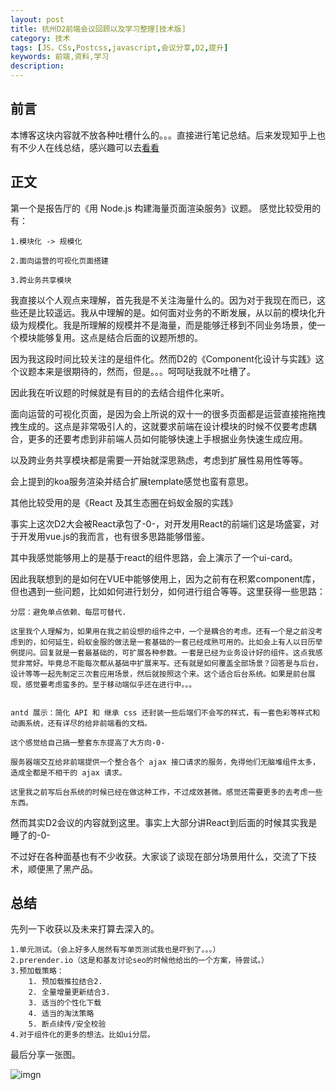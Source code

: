 ```yaml
---
layout: post
title: 杭州D2前端会议回顾以及学习整理[技术版]
category: 技术
tags: [JS，CSs,Postcss,javascript,会议分享,D2,提升]
keywords: 前端,资料,学习
description: 
---
```


## 前言
本博客这块内容就不放各种吐槽什么的。。。直接进行笔记总结。后来发现知乎上也有不少人在线总结，感兴趣可以去[看看](https://www.zhihu.com/question/38637676)

## 正文

第一个是报告厅的《用 Node.js 构建海量页面渲染服务》议题。
感觉比较受用的有：

```
1.模块化 -> 规模化

2.面向运营的可视化页面搭建

3.跨业务共享模块

```

我直接以个人观点来理解，首先我是不关注海量什么的。因为对于我现在而已，这些还是比较遥远。我从中理解的是。如何面对业务的不断发展，从以前的模块化升级为规模化。我是所理解的规模并不是海量，而是能够迁移到不同业务场景，使一个模块能够复用。这点是结合后面的议题所想的。

因为我这段时间比较关注的是组件化。然而D2的《Component化设计与实践》这个议题本来是很期待的，然而，但是。。。呵呵哒我就不吐槽了。

因此我在听议题的时候就是有目的的去结合组件化来听。

面向运营的可视化页面，是因为会上所说的双十一的很多页面都是运营直接拖拖拽拽生成的。这点是非常吸引人的，这就要求前端在设计模块的时候不仅要考虑耦合，更多的还要考虑到非前端人员如何能够快速上手根据业务快速生成应用。

以及跨业务共享模块都是需要一开始就深思熟虑，考虑到扩展性易用性等等。

会上提到的koa服务渲染并结合扩展template感觉也蛮有意思。

其他比较受用的是《React 及其生态圈在蚂蚁金服的实践》

事实上这次D2大会被React承包了-0-，对开发用React的前端们这是场盛宴，对于开发用vue.js的我而言，也有很多思路能够借鉴。

其中我感觉能够用上的是基于react的组件思路，会上演示了一个ui-card。

因此我联想到的是如何在VUE中能够使用上，因为之前有在积累component库，但也遇到一些问题，比如如何进行划分，如何进行组合等等。这里获得一些思路：

```
分层：避免单点依赖、每层可替代.

这里我个人理解为，如果用在我之前设想的组件之中，一个是耦合的考虑。还有一个是之前没考虑到的，如何延生，蚂蚁金服的做法是一套基础的一套已经成熟可用的。比如会上有人以日历举例提问。回复就是一套最基础的，可扩展各种参数。一套是已经为业务设计好的组件。这点我感觉非常好。毕竟总不能每次都从基础中扩展来写。还有就是如何覆盖全部场景？回答是与后台，设计等等一起先制定三次套应用场景，然后就按照这个来。这个适合后台系统。如果是前台展现，感觉要考虑蛮多的。至于移动端似乎还在进行中。。。


antd 展示：简化 API 和 继承 css 还封装一些后端们不会写的样式，有一套色彩等样式和动画系统，还有详尽的给非前端看的文档。

这个感觉给自己搞一整套东东提高了大方向-0-

服务器端交互给非前端提供一个整合各个 ajax 接口请求的服务，免得他们无脑堆组件太多，造成全都是不相干的 ajax 请求。

这里我之前写后台系统的时候已经在做这种工作，不过成效甚微。感觉还需要更多的去考虑一些东西。

```

然而其实D2会议的内容就到这里。事实上大部分讲React到后面的时候其实我是睡了的-0-

不过好在各种面基也有不少收获。大家谈了谈现在部分场景用什么，交流了下技术，顺便黑了黑产品。



## 总结

先列一下收获以及未来打算去深入的。

```
1.单元测试。（会上好多人居然有写单页测试我也是吓到了。。。）
2.prerender.io（这是和基友讨论seo的时候他给出的一个方案，待尝试。）
3.预加载策略：
	1. 预加载推拉结合2.
	2. 全量增量更新结合3. 
	3. 适当的个性化下载
	4. 适当的淘汰策略
	5. 断点续传/安全校验
4.对于组件化的更多的想法。比如ui分层。

```
最后分享一张图。

![imgn](http://haoqiao.qiniudn.com/IMG_0705.JPG)


